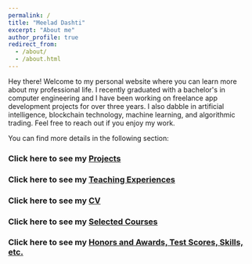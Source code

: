 ```yaml
---
permalink: /
title: "Meelad Dashti"
excerpt: "About me"
author_profile: true
redirect_from:
  - /about/
  - /about.html
---
```


Hey there! Welcome to my personal website where you can learn more about my professional life. I recently graduated with a bachelor's in computer engineering and I have been working on freelance app development projects for over three years. I also dabble in artificial intelligence, blockchain technology, machine learning, and algorithmic trading. Feel free to reach out if you enjoy my work. 

You can find more details in the following section:

### Click here to see my [Projects](/projects/)

### Click here to see my [Teaching Experiences](/teaching/)

### Click here to see my [CV](/cv/)

### Click here to see my [Selected Courses](/selected_courses/)

### Click here to see my [Honors and Awards, Test Scores, Skills, etc.](/honors_and_extra/)



